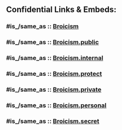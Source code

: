 



## Confidential Links & Embeds: 

### #is_/same_as :: [Broicism](/_Standards/Society/Ideology/Political_Ideology/Fascism/Broicism.md) 

### #is_/same_as :: [Broicism.public](/_public/Society/Ideology/Political_Ideology/Fascism/Broicism.public.md) 

### #is_/same_as :: [Broicism.internal](/_internal/Society/Ideology/Political_Ideology/Fascism/Broicism.internal.md) 

### #is_/same_as :: [Broicism.protect](/_protect/Society/Ideology/Political_Ideology/Fascism/Broicism.protect.md) 

### #is_/same_as :: [Broicism.private](/_private/Society/Ideology/Political_Ideology/Fascism/Broicism.private.md) 

### #is_/same_as :: [Broicism.personal](/_personal/Society/Ideology/Political_Ideology/Fascism/Broicism.personal.md) 

### #is_/same_as :: [Broicism.secret](/_secret/Society/Ideology/Political_Ideology/Fascism/Broicism.secret.md)

